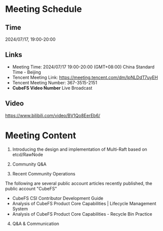 # Meeting Schedule

## Time

2024/07/17, 19:00-20:00

## Links

+ Meeting Time: 2024/07/17 19:00-20:00 (GMT+08:00) China Standard Time - Beijing
+ Tencent Meeting Link: https://meeting.tencent.com/dm/IpNLDdT7uyEH
+ Tencent Meeting Number: 367-3515-2151
+ **CubeFS Video Number** Live Broadcast

## Video
https://www.bilibili.com/video/BV1Qo8EerEb6/

# Meeting Content

1. Introducing the design and implementation of Multi-Raft based on etcd/RawNode

2. Community Q&A

3. Recent Community Operations

The following are several public account articles recently published, the public account "CubeFS"
- CubeFS CSI Contributor Development Guide
- Analysis of CubeFS Product Core Capabilities | Lifecycle Management System
- Analysis of CubeFS Product Core Capabilities - Recycle Bin Practice

4. Q&A & Communication